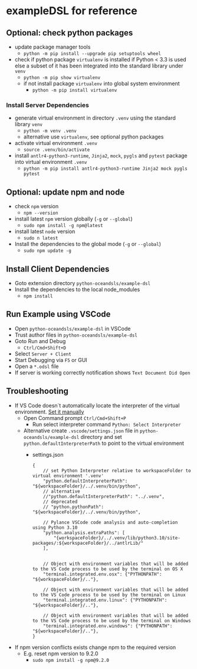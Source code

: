 # exampleDSL for reference

## Optional: check python packages
- update package manager tools
  - `python -m pip install --upgrade pip setuptools wheel`
- check if python package `virtualenv` is installed if Python < 3.3 is used else a subset of it has been integrated into the standard library under `venv`
  - `python -m pip show virtualenv`
  - if not install package `virtualenv` into global system environment
    - `python -m pip install virtualenv`

### Install Server Dependencies
- generate virtual environment in directory `.venv` using the standard library `venv`
  - `python -m venv .venv`
  - alternative use `virtualenv`, see optional python packages
- activate virtual environment `.venv`
  - `source .venv/bin/activate`
- install `antlr4-python3-runtime`, `Jinja2`, `mock`, `pygls` and `pytest` package into virtual environment `.venv`
  - `python -m pip install antlr4-python3-runtime Jinja2 mock pygls pytest`


## Optional: update npm and node
- check `npm` version
  - `npm --version`
- install latest `npm` version globally (`-g` or `--global`)
  - `sudo npm install -g npm@latest`
- install latest `node` version
  - `sudo n latest`
- Install the dependencies to the global mode (`-g` or `--global`)
  - `sudo npm update -g`

## Install Client Dependencies

- Goto extension directory `python-oceandsls/example-dsl`
- Install the dependencies to the local node_modules 
  - `npm install`

## Run Example using VSCode

- Open `python-oceandsls/example-dsl` in VSCode
- Trust author files in `python-oceandsls/example-dsl`
- Goto Run and Debug
  - `Ctrl/Cmd+Shift+D`
- Select `Server + Client`
- Start Debugging via `F5` or GUI
- Open a `*.odsl` file
- If server is working correctly notification shows `Text Document Did Open`

## Troubleshooting

- If VS Code doesn`t automatically locate the interpreter of the virtual environment. [Set it manually](https://code.visualstudio.com/docs/python/environments#_manually-specify-an-interpreter)
  - Open Command prompt
  `Ctrl/Cmd+Shift+P`
    - Run select interpreter command
  `Python: Select Interpreter`
  - Alternative create `.vscode/settings.json` file in `python-oceandsls/example-dsl` directory and set `python.defaultInterpreterPath` to point to the virtual environment
    - settings.json

          {
              // set Python Interpreter relative to workspaceFolder to virtual environment '.venv'
              "python.defaultInterpreterPath": "${workspaceFolder}/../.venv/bin/python",
              // alternative
              //"python.defaultInterpreterPath": "../.venv",
              // deprecated
              // "python.pythonPath": "${workspaceFolder}/../.venv/bin/python",

              // Pylance VSCode code analysis and auto-completion using Python 3.10
              "python.analysis.extraPaths": [
                  "{workspaceFolder}/../.venv/lib/python3.10/site-packages/:${workspaceFolder}/../antlrLib/"
              ],


              // Object with environment variables that will be added to the VS Code process to be used by the terminal on OS X
              "terminal.integrated.env.osx": {"PYTHONPATH": "${workspaceFolder}/.."},

              // Object with environment variables that will be added to the VS Code process to be used by the terminal on Linux
              "terminal.integrated.env.linux": {"PYTHONPATH": "${workspaceFolder}/.."},

              // Object with environment variables that will be added to the VS Code process to be used by the terminal on Windows
              "terminal.integrated.env.windows": {"PYTHONPATH": "${workspaceFolder}/.."},
          }

- If npm version conflicts exists change npm to the required version
  - E.g. reset npm version to 9.2.0
    - `sudo npm install -g npm@9.2.0`